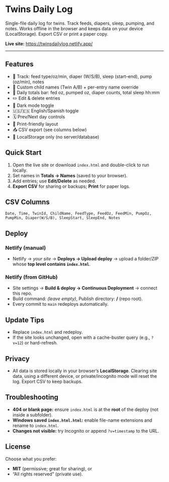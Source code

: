 # Twins Daily Log

Single-file daily log for twins. Track feeds, diapers, sleep, pumping, and notes. Works offline in the browser and keeps data on your device (LocalStorage). Export CSV or print a paper copy.

**Live site:** https://twinsdailylog.netlify.app/

---

## Features
- 🍼 Track: feed type/oz/min, diaper (W/S/B), sleep (start–end), pump (oz/min), notes
- 👶 Custom child names (Twin A/B) + per-entry name override
- 🧮 Daily totals bar: fed oz, pumped oz, diaper counts, total sleep hh:mm
- ✏️ Edit & delete entries
- 🌙 Dark mode toggle
- 🇺🇸/🇪🇸 English/Spanish toggle
- 🗓️ Prev/Next day controls
- 📄 Print-friendly layout
- 📤 CSV export (see columns below)
- 💾 LocalStorage only (no server/database)

## Quick Start
1. Open the live site or download `index.html` and double-click to run locally.
2. Set names in **Totals → Names** (saved to your browser).
3. Add entries; use **Edit/Delete** as needed.
4. **Export CSV** for sharing or backups; **Print** for paper logs.

## CSV Columns
`Date, Time, TwinId, ChildName, FeedType, FeedOz, FeedMin, PumpOz, PumpMin, Diaper(W/S/B), SleepStart, SleepEnd, Notes`

## Deploy
### Netlify (manual)
- Netlify → *your site* → **Deploys → Upload deploy** → upload a folder/ZIP whose **top level contains `index.html`**.

### Netlify (from GitHub)
- Site settings → **Build & deploy → Continuous Deployment** → connect this repo.
- Build command: *(leave empty)*, Publish directory: **/** (repo root).
- Every commit to `main` redeploys automatically.

## Update Tips
- Replace `index.html` and redeploy.
- If the site looks unchanged, open with a cache-buster query (e.g., `?v=12`) or hard-refresh.

## Privacy
- All data is stored locally in your browser’s **LocalStorage**. Clearing site data, using a different device, or private/incognito mode will reset the log. Export CSV to keep backups.

## Troubleshooting
- **404 or blank page:** ensure `index.html` is at the **root** of the deploy (not inside a subfolder).
- **Windows saved `index.html.html`:** enable file-name extensions and rename to `index.html`.
- **Changes not visible:** try Incognito or append `?v=timestamp` to the URL.

## License
Choose what you prefer:
- **MIT** (permissive; great for sharing), or
- “All rights reserved” (private use).

